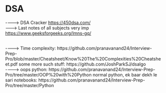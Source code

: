 # DSA
----> DSA Cracker  https://450dsa.com/
<br>
---> Last notes of all subjects very imp
https://www.geeksforgeeks.org/lmns-gq/

<br>
---->
Time complexity: https://github.com/pranavanand24/Interview-Prep-Pro/blob/master/Cheatsheet/Know%20The%20Complexities%20Cheatsheet.pdf
some more such stuff: https://github.com/JoshParkSJ/dsalgo
<br>
---->
oops python: https://github.com/pranavanand24/Interview-Prep-Pro/tree/master/OOP%20with%20Python
normal python, ek baar dekh le sari notebooks: https://github.com/pranavanand24/Interview-Prep-Pro/tree/master/Python
